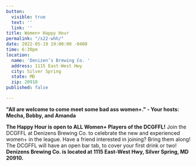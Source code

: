 ```yaml
---
button:
  visible: true
  text: ''
  link: ''
title: Women+ Happy Hour
permalink: "/s22-whh/"
date: 2022-05-19 19:00:00 -0400
time: 6:30pm
location:
  name: 'Denizen’s Brewing Co. '
  address: 1115 East-West Hwy
  city: Silver Spring
  state: MD
  zip: 20910
published: false

---
```

**"All are welcome to come meet some bad ass women+." - Your hosts: Mecha, Bobby, and Amanda**

**The Happy Hour is open to ALL Women+ Players of the DCGFFL!** Join the DCGFFL at Denizens Brewing Co. to celebrate the new and experienced women+ in the league. Have a friend interested in joining? Bring them along! The DCGFFL will have an open bar tab, to cover your first drink or two! **Denizens Brewing Co. is located at 1115 East-West Hwy, Silver Spring, MD 20910.**